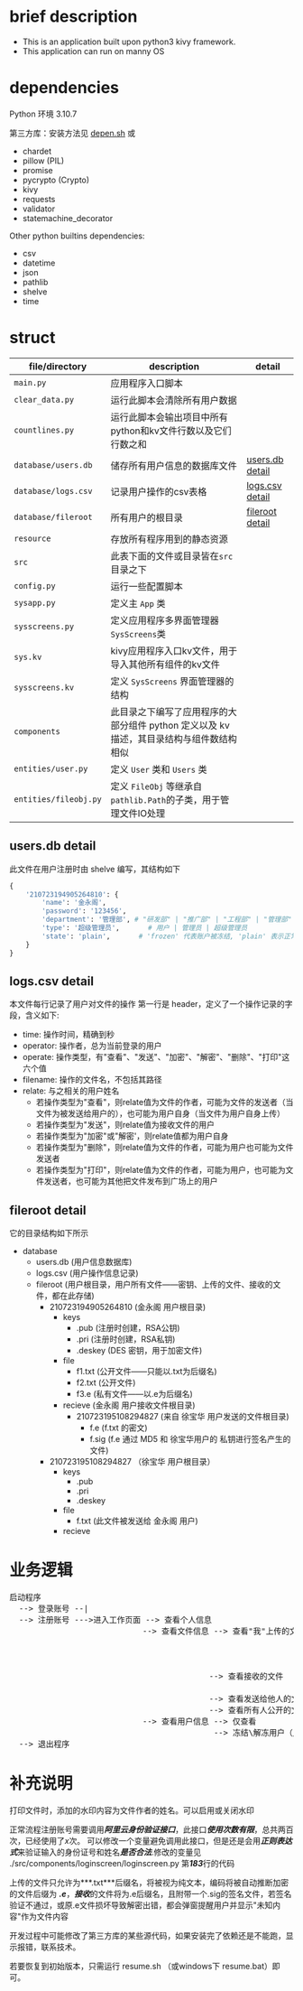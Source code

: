 # brief description
- This is an application built upon python3 kivy framework.
- This application can run on manny OS

# dependencies
Python 环境 3.10.7


第三方库：安装方法见 <a href="./depen.sh">depen.sh</a> 或 
- chardet
- pillow (PIL)
- promise
- pycrypto (Crypto)
- kivy
- requests
- validator
- statemachine_decorator

Other python builtins dependencies:
- csv
- datetime
- json
- pathlib
- shelve
- time


# struct
| file/directory        | description                                        | detail                                         |
|-----------------------|----------------------------------------------------|------------------------------------------------|
| `main.py`             | 应用程序入口脚本                                           |                                                |
| `clear_data.py`       | 运行此脚本会清除所有用户数据                                     |                                                |
| `countlines.py`       | 运行此脚本会输出项目中所有python和kv文件行数以及它们行数之和                 |                                                |
| `database/users.db`   | 储存所有用户信息的数据库文件                                     | <a href="#users.db detail">users.db detail</a> |
| `database/logs.csv`   | 记录用户操作的csv表格                                       | <a href="#logs.csv detail">logs.csv detail</a> | 
| `database/fileroot`   | 所有用户的根目录                                           | <a href="#fileroot detail">fileroot detail</a> |
| `resource`            | 存放所有程序用到的静态资源                                      ||
| `src`                 | 此表下面的文件或目录皆在`src`目录之下                              |
| `config.py`           | 运行一些配置脚本                                           |
| `sysapp.py`           | 定义主 `App` 类                                        |
| `sysscreens.py`       | 定义应用程序多界面管理器 `SysScreens`类                         |                                                |
| `sys.kv`              | kivy应用程序入口kv文件，用于导入其他所有组件的kv文件                     |                                                |
| `sysscreens.kv`       | 定义 `SysScreens` 界面管理器的结构                           |                                                |
| `components`          | 此目录之下编写了应用程序的大部分组件 python 定义以及 kv 描述，其目录结构与组件数结构相似 |                                                |
| `entities/user.py`    | 定义 `User` 类和 `Users` 类                             |
| `entities/fileobj.py` | 定义 `FileObj` 等继承自`pathlib.Path`的子类，用于管理文件IO处理      |                                                |


## <div id="users.db detail">users.db detail</div>

此文件在用户注册时由 shelve 编写，其结构如下

```py
{
    '210723194905264810': {
        'name': '金永阁',
        'password': '123456',
        'department': '管理部', # "研发部" | "推广部" | "工程部" | "管理部"
        'type': '超级管理员',       # 用户 | 管理员 | 超级管理员
        'state': 'plain',       # 'frozen' 代表账户被冻结, 'plain' 表示正常
    }
}
```

## <div id="logs.csv detail">logs.csv detail<div>
本文件每行记录了用户对文件的操作
第一行是 header，定义了一个操作记录的字段，含义如下:
* time: 操作时间，精确到秒
* operator: 操作者，总为当前登录的用户
* operate: 操作类型，有"查看"、"发送"、"加密"、"解密"、"删除"、"打印"这六个值
* filename: 操作的文件名，不包括其路径
* relate: 与之相关的用户姓名
  * 若操作类型为"查看"，则relate值为文件的作者，可能为文件的发送者（当文件为被发送给用户的），也可能为用户自身（当文件为用户自身上传）
  * 若操作类型为"发送"，则relate值为接收文件的用户
  * 若操作类型为"加密"或"解密'，则relate值都为用户自身
  * 若操作类型为"删除"，则relate值为文件的作者，可能为用户也可能为文件发送者
  * 若操作类型为"打印"，则relate值为文件的作者，可能为用户，也可能为文件发送者，也可能为其他把文件发布到广场上的用户
## <div id="fileroot">fileroot detail</div>

它的目录结构如下所示

- database
  - users.db (用户信息数据库)
  - logs.csv (用户操作信息记录)
  - fileroot (用户根目录，用户所有文件——密钥、上传的文件、接收的文件，都在此存储)
    - 210723194905264810 (金永阁 用户根目录)
      - keys
        - .pub    (注册时创建，RSA公钥)
        - .pri    (注册时创建，RSA私钥)
        - .deskey (DES 密钥，用于加密文件)
      - file
          - f1.txt (公开文件——只能以.txt为后缀名)
          - f2.txt (公开文件)
          - f3.e   (私有文件——以.e为后缀名)
      - recieve (金永阁 用户接收文件根目录)
        - 210723195108294827 (来自 徐宝华 用户发送的文件根目录)
          - f.e   (f.txt 的密文)
          - f.sig (f.e 通过 MD5 和 徐宝华用户的 私钥进行签名产生的文件)
    - 210723195108294827 （徐宝华 用户根目录）
      - keys
        - .pub
        - .pri
        - .deskey
      - file
        - f.txt (此文件被发送给 金永阁 用户)
      - recieve

# 业务逻辑

<pre>
启动程序
  --> 登录账号 --|
  --> 注册账号 --->进入工作页面 --> 查看个人信息
                            --> 查看文件信息 --> 查看"我"上传的文件 --> 发送文件
                                                               --> 加解密文件
                                                               --> 删除文件
                                                              --> 打印输出为PNG图片
                                          --> 查看接收的文件     --> 删除文件
                                                              --> 打印文件为PNG图片
                                          --> 查看发送给他人的文件--> 打印文件为PNG图片
                                          --> 查看所有人公开的文件--> 打印文件为PNG图片
                            --> 查看用户信息 --> 仅查看
                                           --> 冻结\解冻用户（用户是否可以登入）
  --> 退出程序
</pre>
# 补充说明
打印文件时，添加的水印内容为文件作者的姓名。可以启用或关闭水印

正常流程注册账号需要调用***阿里云身份验证接口***，此接口***使用次数有限***，总共两百次，已经使用了*x*次。
可以修改一个变量避免调用此接口，但是还是会用***正则表达式***来验证输入的身份证号和姓名***是否合法***.修改的变量见
./src/components/loginscreen/loginscreen.py 第***183***行的代码

上传的文件只允许为***.txt***后缀名，将被视为纯文本，编码将被自动推断加密的文件后缀为 ***.e***，***接收***的文件将为.e后缀名，且附带一个.sig的签名文件，若签名验证不通过，或原.e文件损坏导致解密出错，都会弹窗提醒用户并显示"未知内容"作为文件内容

开发过程中可能修改了第三方库的某些源代码，如果安装完了依赖还是不能跑，显示报错，联系技术。

若要恢复到初始版本，只需运行 resume.sh （或windows下 resume.bat）即可。